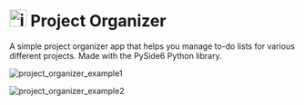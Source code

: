 # <img src="https://github.com/user-attachments/assets/bdebc656-0c79-4f64-8300-b63a1a4ca958" alt="icon" width="30"> Project Organizer

A simple project organizer app that helps you manage to-do lists for various different projects. Made with the PySide6 Python library.

![project_organizer_example1](https://github.com/user-attachments/assets/92a50858-f371-4e07-9907-4078a3d6119c)

![project_organizer_example2](https://github.com/user-attachments/assets/fb6bdf41-8ae3-4079-8028-15a889418d6d)
